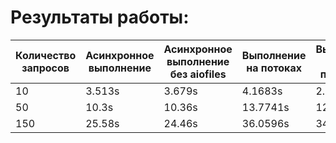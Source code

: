 # Результаты работы:
|Количество запросов| Асинхронное выполнение | Асинхронное выполнение без aiofiles | Выполнение на потоках | Выполнение на процессах |
|-|------------------------|-------------------------------------|-----------------------|-------------------------|
|10| 3.513s                 | 3.679s                              | 4.1683s               | 2.279s                  |
|50| 10.3s                  | 10.36s                              | 13.7741s              | 12.12s                  |
|150| 25.58s                 | 24.46s                              | 36.0596s              | 34.47s                  |
